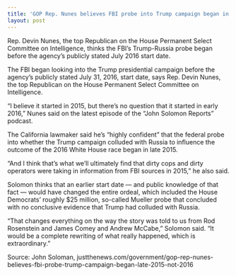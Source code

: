 ```yaml
---
title: 'GOP Rep. Nunes believes FBI probe into Trump campaign began in late 2015, not 2016'
layout: post
---
```


Rep. Devin Nunes, the top Republican on the House Permanent Select Committee on Intelligence, thinks the FBI’s Trump-Russia probe began before the agency’s publicly stated July 2016 start date.

The FBI began looking into the Trump presidential campaign before the agency’s publicly stated July 31, 2016, start date, says Rep. Devin Nunes, the top Republican on the House Permanent Select Committee on Intelligence.

“I believe it started in 2015, but there’s no question that it started in early 2016,” Nunes said on the latest episode of the “John Solomon Reports” podcast.

The California lawmaker said he’s “highly confident” that the federal probe into whether the Trump campaign colluded with Russia to influence the outcome of the 2016 White House race began in late 2015.

“And I think that’s what we’ll ultimately find that dirty cops and dirty operators were taking in information from FBI sources in 2015,” he also said.

Solomon thinks that an earlier start date — and public knowledge of that fact — would have changed the entire ordeal, which included the House Democrats’ roughly $25 million, so-called Mueller probe that concluded with no conclusive evidence that Trump had colluded with Russia.

“That changes everything on the way the story was told to us from Rod Rosenstein and James Comey and Andrew McCabe,” Solomon said. “It would be a complete rewriting of what really happened, which is extraordinary.”

Source: John Soloman, justthenews.com/government/gop-rep-nunes-believes-fbi-probe-trump-campaign-began-late-2015-not-2016